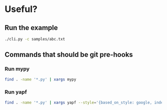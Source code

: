 # Useful?

## Run the example
```sh
./cli.py -c samples/abc.txt
```

## Commands that should be git pre-hooks

### Run mypy
```sh
find . -name '*.py' | xargs mypy
```

### Run yapf
```sh
find . -name '*.py' | xargs yapf --style='{based_on_style: google, indent_width: 2}' -i
```